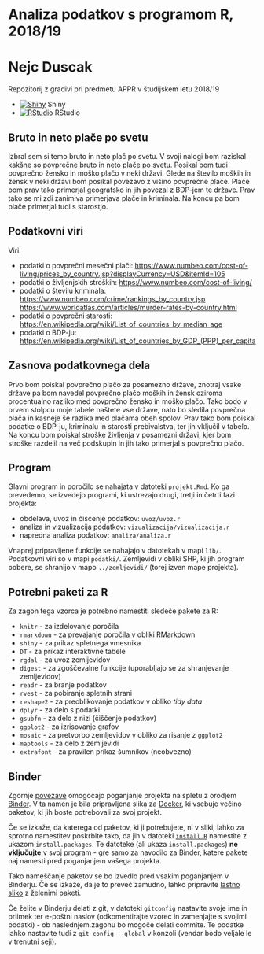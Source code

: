 # Analiza podatkov s programom R, 2018/19

# Nejc Duscak

Repozitorij z gradivi pri predmetu APPR v študijskem letu 2018/19

* [![Shiny](http://mybinder.org/badge.svg)](http://beta.mybinder.org/v2/gh/Duzo12/APPR-2018-19/master?urlpath=shiny/APPR-2018-19/projekt.Rmd) Shiny
* [![RStudio](http://mybinder.org/badge.svg)](http://beta.mybinder.org/v2/gh/Duzo12/APPR-2018-19/master?urlpath=rstudio) RStudio


## Bruto in neto plače po svetu

Izbral sem si temo bruto in neto plač po svetu. V svoji nalogi bom raziskal kakšne so povprečne bruto in neto plače po svetu. Posikal bom tudi povprečno žensko in moško plačo v neki državi. Glede na število moških in žensk v neki državi bom posikal povezavo z višino povprečne plače. Plače bom prav tako primerjal geografsko in jih povezal z BDP-jem te države. Prav tako se mi zdi zanimiva primerjava plače in kriminala. Na koncu pa bom plače primerjal tudi s starostjo.
## Podatkovni viri

Viri:
  - podatki o povprečni mesečni plači:
      https://www.numbeo.com/cost-of-living/prices_by_country.jsp?displayCurrency=USD&itemId=105
  - podatki o življenjskih stroških:
      https://www.numbeo.com/cost-of-living/
  - podatki o številu kriminala:
      https://www.numbeo.com/crime/rankings_by_country.jsp
      https://www.worldatlas.com/articles/murder-rates-by-country.html
  - podatki o povprečni starosti:
      https://en.wikipedia.org/wiki/List_of_countries_by_median_age
  - podatki o BDP-ju:
      https://en.wikipedia.org/wiki/List_of_countries_by_GDP_(PPP)_per_capita
      
## Zasnova podatkovnega dela

Prvo bom poiskal povprečno plačo za posamezno države, znotraj vsake države pa bom navedel povprečno plačo moških in žensk oziroma procentualno razliko med povprečno žensko in moško plačo. Tako bodo v prvem stolpcu moje tabele naštete vse države, nato bo sledila povprečna plača in kasneje še razlika med plačama obeh spolov. Prav tako bom poiskal podatke o BDP-ju, kriminalu in starosti prebivalstva, ter jih vključil v tabelo. Na koncu bom poiskal stroške življenja v posamezni državi, kjer bom stroške razdelil na več podskupin in jih tako primerjal s povprečno plačo. 

## Program

Glavni program in poročilo se nahajata v datoteki `projekt.Rmd`.
Ko ga prevedemo, se izvedejo programi, ki ustrezajo drugi, tretji in četrti fazi projekta:

* obdelava, uvoz in čiščenje podatkov: `uvoz/uvoz.r`
* analiza in vizualizacija podatkov: `vizualizacija/vizualizacija.r`
* napredna analiza podatkov: `analiza/analiza.r`

Vnaprej pripravljene funkcije se nahajajo v datotekah v mapi `lib/`.
Podatkovni viri so v mapi `podatki/`.
Zemljevidi v obliki SHP, ki jih program pobere,
se shranijo v mapo `../zemljevidi/` (torej izven mape projekta).

## Potrebni paketi za R

Za zagon tega vzorca je potrebno namestiti sledeče pakete za R:

* `knitr` - za izdelovanje poročila
* `rmarkdown` - za prevajanje poročila v obliki RMarkdown
* `shiny` - za prikaz spletnega vmesnika
* `DT` - za prikaz interaktivne tabele
* `rgdal` - za uvoz zemljevidov
* `digest` - za zgoščevalne funkcije (uporabljajo se za shranjevanje zemljevidov)
* `readr` - za branje podatkov
* `rvest` - za pobiranje spletnih strani
* `reshape2` - za preoblikovanje podatkov v obliko *tidy data*
* `dplyr` - za delo s podatki
* `gsubfn` - za delo z nizi (čiščenje podatkov)
* `ggplot2` - za izrisovanje grafov
* `mosaic` - za pretvorbo zemljevidov v obliko za risanje z `ggplot2`
* `maptools` - za delo z zemljevidi
* `extrafont` - za pravilen prikaz šumnikov (neobvezno)

## Binder

Zgornje [povezave](#analiza-podatkov-s-programom-r-201819)
omogočajo poganjanje projekta na spletu z orodjem [Binder](https://mybinder.org/).
V ta namen je bila pripravljena slika za [Docker](https://www.docker.com/),
ki vsebuje večino paketov, ki jih boste potrebovali za svoj projekt.

Če se izkaže, da katerega od paketov, ki ji potrebujete, ni v sliki,
lahko za sprotno namestitev poskrbite tako,
da jih v datoteki [`install.R`](install.R) namestite z ukazom `install.packages`.
Te datoteke (ali ukaza `install.packages`) **ne vključujte** v svoj program -
gre samo za navodilo za Binder, katere pakete naj namesti pred poganjanjem vašega projekta.

Tako nameščanje paketov se bo izvedlo pred vsakim poganjanjem v Binderju.
Če se izkaže, da je to preveč zamudno,
lahko pripravite [lastno sliko](https://github.com/jaanos/APPR-docker) z želenimi paketi.

Če želite v Binderju delati z git,
v datoteki `gitconfig` nastavite svoje ime in priimek ter e-poštni naslov
(odkomentirajte vzorec in zamenjajte s svojimi podatki) -
ob naslednjem.zagonu bo mogoče delati commite.
Te podatke lahko nastavite tudi z `git config --global` v konzoli
(vendar bodo veljale le v trenutni seji).
